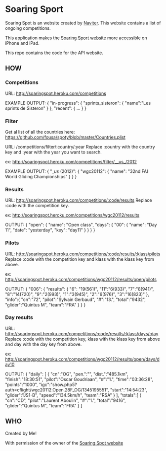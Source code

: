 Soaring Sport
=============

Soaring Spot is an website created by [Naviter](http://www.naviter.si). This website contains a list of ongoing competitions.

This application makes the [Soaring Sport website](http://soaringspot.com/) more accessible on iPhone and iPad.

This repo contains the code for the API website.

HOW
---

### Competitions

URL: http://soaringspot.heroku.com/competitions

EXAMPLE OUTPUT:
	{
		"in-progress": {
			"sprints_sisteron": {
				"name":"Les sprints de Sisteron"
			}
		},
		"recent": { ... }
	}

### Filter

Get al list of all the countries here: https://github.com/fousa/spoty/blob/master/Countries.plist

URL: /competitions/filter/:country/:year
Replace :country with the country key and :year with the year you want to search.

ex: http://soaringspot.heroku.com/competitions/filter/__us_/2012

EXAMPLE OUTPUT:
	{
		"__us_ (2012)": {
			"wgc20112": {
				"name": "32nd FAI World Gliding Championships"
			}
		}
	}
	
### Results

URL: http://soaringspot.heroku.com/competitions/:code/results
Replace :code with the competition key.

ex: http://soaringspot.heroku.com/competitions/wgc20112/results

OUTPUT:
	{
		"open": { 
			"name": "Open class",
			"days": {
				"00": {
					"name": "Day 11",
					"date": "yesterday",
					"key": "day11"
				}
			}
		}
	}

### Pilots

URL: http://soaringspot.heroku.com/competitions/:code/results/:klass/pilots
Replace :code with the competition key and klass with the klass key from above.

ex: http://soaringspot.heroku.com/competitions/wgc20112/results/open/pilots

OUTPUT: {
	"006": { 
		"results": { 
			"6": "19(561)",
			"11":"6(933)",
			"7":"8(941)",
			"8":"14(720)",
			"9":"2(993)",
			"1":"3(945)",
			"2":"6(976)",
			"3":"16(823)"
		},
		"info":{ 
			"cn":"72",
			"pilot":"Sylvain Gerbaud",
			"#":"13.",
			"total":"9432",
			"glider":"Quintus M",
			"team":"FRA"
		}
	}
}
	
### Day results

URL: http://soaringspot.heroku.com/competitions/:code/results/:klass/days/:day
Replace :code with the competition key, klass with the klass key from above and day with the day key from above.

ex: http://soaringspot.heroku.com/competitions/wgc20112/results/open/days/day10

OUTPUT: {
	"daily": [
		{
			"cn":"OG",
			"pen.":"",
			"dist.":"485.1km",
			"finish":"18:30:51",
			"pilot":"Oscar Goudriaan",
			"#":"1.",
			"time":"03:36:28",
			"points":"1000",
			"igc":"show.php5?auth=cflight/wgc20112.Open.28F_OG/1345195551",
			"start":"14:54:23",
			"glider":"JS1-B",
			"speed":"134.5km/h",
			"team":"RSA"
		}
	],
	"totals":[
		{
			"cn":"CD",
			"pilot":"Laurent Aboulin",
			"#":"1.",
			"total":"9416",
			"glider":"Quintus M",
			"team":"FRA"
		}
	]

WHO
---

Created by Me!

With permission of the owner of the [Soaring Spot website](http://soaringspot.com/)
